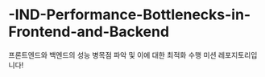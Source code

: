 # -IND-Performance-Bottlenecks-in-Frontend-and-Backend
프론트엔드와 백엔드의 성능 병목점 파악 및 이에 대한 최적화 수행 미션 레포지토리입니다!
